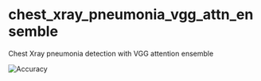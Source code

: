 # chest_xray_pneumonia_vgg_attn_ensemble
Chest Xray pneumonia detection with VGG attention ensemble

<img src="https://user-images.githubusercontent.com/25379378/65838505-b4ff4980-e2b8-11e9-84bb-f5580180e8ea.png" alt="Accuracy" />
